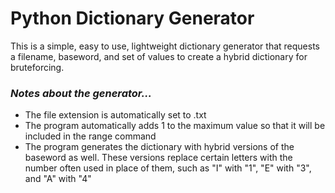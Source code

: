 <h1>Python Dictionary Generator</h1>
This is a simple, easy to use, lightweight dictionary generator that requests a filename, baseword, and set of values to create a hybrid dictionary for bruteforcing.
<br />
<h3><i>Notes about the generator...</i></h3>
<ul>
<li>The file extension is automatically set to .txt
<li>The program automatically adds 1 to the maximum value so that it will be included in the range command
<li>The program generates the dictionary with hybrid versions of the baseword as well. These versions replace certain letters with the number often used in place of them, such as "I" with "1", "E" with "3", and "A" with "4"
</ul>
